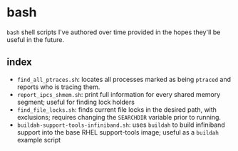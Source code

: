 # bash
`bash` shell scripts I've authored over time provided in the hopes they'll be useful in the future.

## index
- `find_all_ptraces.sh`: locates all processes marked as being `ptraced` and reports who is tracing them.
- `report_ipcs_shmem.sh`: print full information for every shared memory segment; useful for finding lock holders
- `find_file_locks.sh`: finds current file locks in the desired path, with exclusions; requires changing the `SEARCHDIR` variable prior to running.
- `buildah-support-tools-infiniband.sh`: uses `buildah` to build infiniband support into the base RHEL support-tools image; useful as a `buildah` example script
